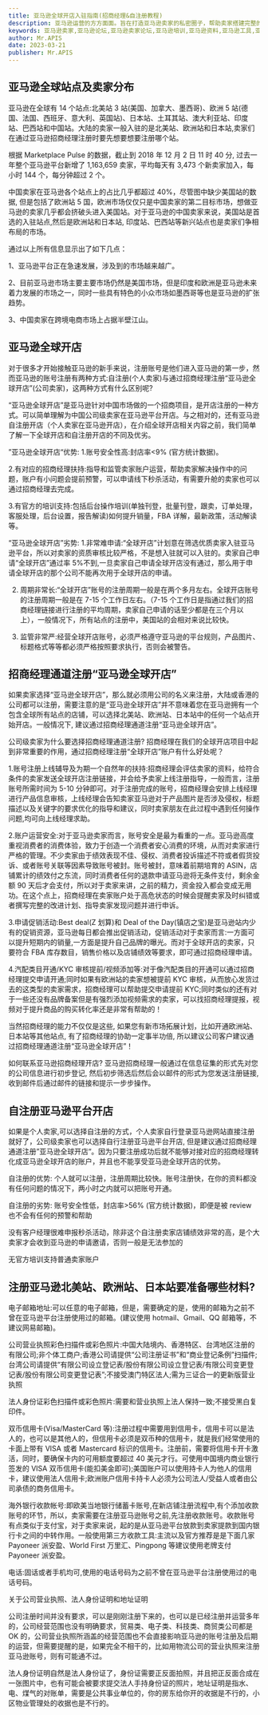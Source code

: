 ```yaml
---
title: 亚马逊全球开店入驻指南(招商经理&自注册教程)
description: 亚马逊运营的方方面面。旨在打造亚马逊卖家的私密圈子，帮助卖家搭建完整的企业内训体系。
keywords: 亚马逊卖家,亚马逊论坛,亚马逊卖家论坛,亚马逊培训,亚马逊资料,亚马逊工具,亚马逊跨境电商,跨境电商卖家,跨境电商平台,跨境电商培训,跨境电商知识
author: Mr.APIS
date: 2023-03-21
publisher: Mr.APIS
---
```


## 亚马逊全球站点及卖家分布

亚马逊在全球有 14 个站点:北美站 3 站(美国、加拿大、墨西哥)、欧洲 5 站(德国、法国、西班牙、意大利、英国站)、日本站、土耳其站、澳大利亚站、印度站、巴西站和中国站。大陆的卖家一般入驻的是北美站、欧洲站和日本站,卖家们在通过亚马逊招商经理注册时要先想要想要注册哪个站。

根据 Marketplace Pulse 的数据，截止到 2018 年 12 月 2 日 11 时 40 分, 过去一年整个亚马逊平台新增了 1,163,659 卖家，平均每天有 3,473 个新卖家加入，每小时 144 个，每分钟超过 2 个。

中国卖家在亚马逊各个站点上的占比几乎都超过 40%，尽管图中缺少美国站的数据, 但是包括了欧洲站 5 国，欧洲市场仅仅只是中国卖家的第二目标市场，想做亚马逊的卖家几乎都会挤破头进入美国站。对于亚马逊的中国卖家来说，美国站是首选的入驻站点,然后是欧洲站和日本站, 印度站、巴西站等新兴站点也是卖家们争相布局的市场。

通过以上所有信息显示出了如下几点：

1、亚马逊平台正在急速发展，涉及到的市场越来越广。

2、目前亚马逊市场主要主要市场仍然是美国市场，但是印度和欧洲是亚马逊未来着力发展的市场之一，同时一些具有特色的小众市场如墨西哥等也是亚马逊的扩张趋势。

3、中国卖家在跨境电商市场上占据半壁江山。

## 亚马逊全球开店

对于很多才开始接触亚马逊的新手来说，注册账号是他们进入亚马逊的第一步，然而亚马逊的账号注册有两种方式:自注册(个人卖家)与通过招商经理注册“亚马逊全球开店”(公司卖家)，这两种方式有什么区别呢?

“亚马逊全球开店”是亚马逊针对中国市场做的一个招商项目，是开店注册的一种方式。可以简单理解为中国公司级卖家在亚马逊平台开店。与之相对的，还有亚马逊自注册开店（个人卖家在亚马逊开店），在介绍全球开店相关内容之前，我们简单了解一下全球开店和自注册开店的不同及优劣。

”亚马逊全球开店“优势: 1.账号安全性高:封店率<9% (官方统计数据)。

2.有对应的招商经理扶持:指导和监管卖家账户运营，帮助卖家解决操作中的问题，账户有小问题会提前预警，可以申请线下秒杀活动，有需要升舱的卖家也可以通过招商经理去完成。

3.有官方的培训支持:包括后台操作培训(单独刊登，批量刊登，跟卖，订单处理，客服处理，后台设置，报告解读)如何提升销量，FBA 详解，最新政策，活动解读等。

“亚马逊全球开店”劣势: 1.非常难申请:“全球开店”计划意在筛选优质卖家入驻亚马逊平台，所以对卖家的资质审核比较严格，不是想入驻就可以入驻的。卖家自己申请“全球开店”通过率 5%不到,一旦卖家自己申请全球开店没有通过，那么用于申请全球开店的那个公司不能再次用于全球开店的申请。

2. 周期非常长:“全球开店”账号的注册周期一般是在两个多月左右。全球开店账号的注册周期一般是在 7-15 个工作日左右。（7-15 个工作日是指通过我们的招商经理链接进行注册的平均周期，卖家自己申请的话至少都是在三个月以上），一般情况下，所有站点的注册中，美国站的会相对来说比较快。

3. 监管非常严:经营全球开店账号，必须严格遵守亚马逊的平台规则，产品图片、标题格式等等都必须严格按照要求执行，否则会被警告。

## 招商经理通道注册“亚马逊全球开店”

如果卖家选择“亚马逊全球开店”，那么就必须用公司的名义来注册，大陆或香港的公司都可以注册，需要注意的是“亚马逊全球开店”并不意味着您在亚马逊拥有一个包含全球所有站点的店铺，可以选择北美站、欧洲站、日本站中的任何一个站点开始开店。一般情况下, 建议通过招商经理通道注册“亚马逊全球开店”。

公司级卖家为什么要选择招商经理通道注册?
招商经理在我们的全球开店项目中起到非常重要的作用，通过招商经理注册“全球开店”账户有什么好处呢？

1.账号注册上线辅导及为期一个自然年的扶持:招商经理会评估卖家的资料，给符合条件的卖家发送全球开店注册链接，并会给予卖家上线注册指导，一般而言，注册账号所需时间为 5-10 分钟即可。对于注册完成的账号，招商经理会安排上线经理进行产品信息审核，上线经理会告知卖家亚马逊对于产品图片是否涉及侵权，标题描述以及关键字的要求优化的指导和建议，同时卖家朋友在此过程中遇到任何操作问题,均可向上线经理求助。

2.账户运营安全:对于亚马逊卖家而言，账号安全是最为看重的一点。亚马逊高度重视消费者的消费体验，致力于创造一个消费者安心消费的环境，从而对卖家进行严格的管理。不少卖家由于绩效表现不佳、侵权、消费者投诉描述不符或者假货投诉、或者账号关联等因素导致账号被封。账号被封，意味着前期培育的 ASIN，店铺累计的绩效付之东流，同时消费者任何的退款申请亚马逊将无条件支付，剩余金额 90 天后才会支付，所以对于卖家来讲，之前的精力，资金投入都会变成无用功。在这个点上，招商经理在卖家账户处于高危状态的时候会提醒卖家及时纠错或者撰写完整的改进计划、指导卖家发现问题并进行申诉。

3.申请促销活动:Best deal(Z 划算)和 Deal of the Day(镇店之宝)是亚马逊站内少有的促销资源，亚马逊每日都会推出促销活动，促销活动对于卖家而言:一方面可以提升短期内的销量,一方面是提升自己品牌的曝光。而对于全球开店的卖家，只要符合 FBA 库存数目，销售价格以及店铺绩效等要求，即可通过招商经理申请。

4.汽配类目开通/KYC 审核提前/视频添加等:对于像汽配类目的开通可以通过招商经理提交申请开通;同时如果有欧洲站的卖家想被提前 KYC 审核，从而放心发货过去的这类型的卖家需求，招商经理可以帮助提交申请提前 KYC;同时类似的还有对于一些还没有品牌备案但是有强烈添加视频需求的卖家，可以找招商经理提报，视频对于提升商品的购买转化率还是非常有帮助的！

当然招商经理的能力不仅仅是这些, 如果您有新市场拓展计划，比如开通欧洲站、日本站等其他站点, 有了招商经理的协助一定事半功倍, 所以建议公司客户建议通过招商经理通道注册“亚马逊全球开店”！

如何联系亚马逊招商经理开店?
亚马逊招商经理一般通过在信息征集的形式先对您的公司信息进行初步登记, 然后初步筛选后然后会以邮件的形式为您发送注册链接,收到邮件后通过邮件的链接和提示一步步操作。

## 自注册亚马逊平台开店

如果是个人卖家,可以选择自注册的方式，个人卖家自行登录亚马逊网站直接注册就好了，公司级卖家也可以选择自行注册亚马逊平台开店, 但是建议通过招商经理通道注册”亚马逊全球开店“。因为只要注册成功后就不能够对接对应的招商经理转化成亚马逊全球开店的账户，并且也不能享受亚马逊全球开店的优势。

自注册的优势:
个人就可以注册，注册周期比较快。账号注册快，在你的资料都没有任何问题的情况下，两小时之内就可以把账号开通。

自注册的劣势:
账号安全性低，封店率>56% (官方统计数据)，即便是被 review 也不会有任何的预警和帮助

没有客户经理很难申报秒杀活动，除非这个自注册卖家店铺绩效非常的高，是个大卖家才会收到亚马逊的申请邀请，否则一般是无法参加的

无官方培训支持普通卖家账户

## 注册亚马逊北美站、欧洲站、日本站要准备哪些材料?

电子邮箱地址:可以任意的电子邮箱，但是，需要确定的是，使用的邮箱为之前不曾在亚马逊平台注册使用过的邮箱。(建议使用 hotmail、Gmail、QQ 邮箱等，不建议网易邮箱)。

公司营业执照彩色扫描件或彩色照片:中国大陆境内、香港特区、台湾地区注册的有限公司;非个体工商户;香港公司请提供“公司注册证书”和“商业登记条例”扫描件;台湾公司请提供“有限公司设立登记表/股份有限公司设立登记表/有限公司变更登记表/股份有限公司变更登记表”;不接受澳门特区法人;需为三证合一的更新版营业执照

法人身份证彩色扫描件或彩色照片:需要和营业执照上法人保持一致;不接受黑白复印件。

双币信用卡(Visa/MasterCard 等):注册过程中需要用到信用卡，信用卡可以是法人的，也可以是其他人的，但信用卡必须是双币种的信用卡，就是我们经常使用的卡面上带有 VISA 或者 Mastercard 标识的信用卡。注册前，需要将信用卡开卡激活，同时，要确保卡内的可用额度要超过 40 美元才行。可使用中国境内商业银行签发的 VISA 双币信用卡(能扣美金即可);美国账户可以使用持卡人为他人的信用卡，建议使用法人信用卡;欧洲账户信用卡持卡人必须为公司法人/受益人或者由公司承债的商务信用卡。

海外银行收款帐号:即欧美当地银行储蓄卡账号,在新店铺注册流程中,有个添加收款账号的环节，所以，卖家需要在注册亚马逊账号之前,先注册收款账号。收款账号有点类似于支付宝，对于卖家来说，起的是从亚马逊平台放款到卖家提款到国内银行卡之间的中转作用。一般使用第三方收款工具:主流以及官方推荐是是下面几家 Payoneer 派安盈、World First 万里汇、Pingpong 等建议使用老牌支付 Payoneer 派安盈。

电话:固话或者手机均可,使用的电话号码为之前不曾在亚马逊平台注册使用过的电话号码。

关于公司营业执照、法人身份证明和地址证明

公司注册时间并没有要求，可以是刚刚注册下来的，也可以是已经注册并运营多年的，公司经营范围也没有明确要求，贸易类、电子类、科技类、商贸类公司都是 OK 的，公司营业执照所涵盖的经营范围也不会直接影响亚马逊的账号注册及后期的运营，但需要提醒的是，如果完全不相干的，比如用物流公司的营业执照来注册亚马逊账号，则有可能通不过。

法人身份证明自然是法人身份证了，身份证需要正反面拍照，并且把正反面合成在一张图片中，也有可能会被要求提交法人手持身份证的照片，地址证明是指水、电、煤气的对账单，需要是公共事业单位的，你的房东给你开的收据是不行的，小区物业管理处的收据也是不行的。
